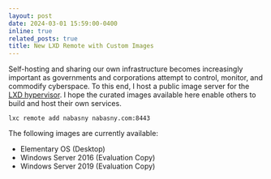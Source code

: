 ```yaml
---
layout: post
date: 2024-03-01 15:59:00-0400
inline: true
related_posts: true 
title: New LXD Remote with Custom Images
---
```


Self-hosting and sharing our own infrastructure becomes increasingly important as governments and corporations attempt to control, monitor, and commodify cyberspace. To this end, I host a public image server for the [LXD hypervisor](https://documentation.ubuntu.com/lxd/en/latest/). I hope the curated images available here enable others to build and host their own services.

```
lxc remote add nabasny nabasny.com:8443
```

The following images are currently available:

- Elementary OS (Desktop)
- Windows Server 2016 (Evaluation Copy)
- Windows Server 2019 (Evaluation Copy)

